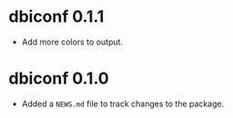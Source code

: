 # dbiconf 0.1.1

* Add more colors to output.

# dbiconf 0.1.0

* Added a `NEWS.md` file to track changes to the package.
